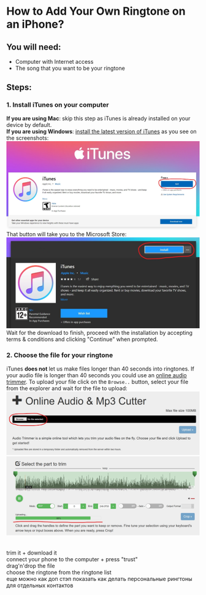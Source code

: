 # How to Add Your Own Ringtone on an iPhone?
## You will need:
* Computer with Internet access
* The song that you want to be your ringtone

## Steps:
### **1. Install iTunes on your computer**
**If you are using Mac**: skip this step as iTunes is already installed on your device by default.
<br>
**If you are using Windows**: [install the latest version of iTunes](https://www.microsoft.com/en-us/p/itunes/9pb2mz1zmb1s "Install iTunes") as you see on the screenshots:
![iTunes installation button 1](assests/step_1_1.jpg "iTunes installation button")
That button will take you to the Microsoft Store:
![iTunes installation button 2](assests/step_1_2.jpg "iTunes installation button")
Wait for the download to finish, proceed with the installation by accepting terms & conditions and clicking "Continue" when prompted.
### **2. Choose the file for your ringtone**
iTunes **does not** let us make files longer than 40 seconds into ringtones. If your audio file is longer than 40 seconds you could use an [online audio trimmer](https://audiotrimmer.com "Online Audio Trimmer"). To upload your file click on the `Browse..` button, select your file from the explorer and wait for the file to upload:
![audio trimming open file](assests/step_2_1.jpg "Audio Trimming open file")
![audio trimming upload](assests/step_2_2.jpg "Audio Trimming Upload")
<br>
<br>
<br>
trim it + download it
<br>
connect your phone to the computer + press "trust"
<br>
drag'n'drop the file
<br>
choose the ringtone from the ringtone list
<br>
еще можно как доп стэп показать как делать персональные рингтоны для отдельных контактов